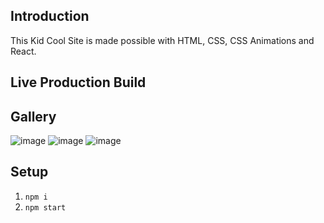 ## Introduction
This Kid Cool Site is made possible with HTML, CSS, CSS Animations and React.


## Live Production Build


## Gallery
![image](https://github.com/user-attachments/assets/7ff3ff8a-03ea-4654-ac5b-2a58f2b4286a)
![image](https://github.com/user-attachments/assets/a3ba5c7b-b124-49b4-b3f4-6dc1b76023a3)
![image](https://github.com/user-attachments/assets/a8bcc153-7708-4939-a16b-4ad18a568c7e)


## Setup
1. `npm i`
2. `npm start`
